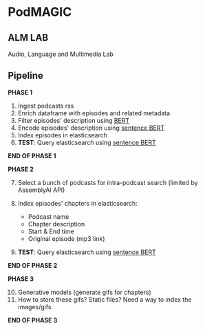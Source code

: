 # PodMAGIC

## ALM LAB
Audio, Language and Multimedia Lab


## Pipeline

**PHASE 1**
1. Ingest podcasts rss
2. Enrich dataframe with episodes and related metadata
3. Filter episodes' description using [BERT](https://huggingface.co/morenolq/spotify-podcast-advertising-classification) 
4. Encode episodes' description using [sentence BERT](https://sbert.net/docs/pretrained_models.html)
5. Index episodes in elasticsearch
6. **TEST**: Query elasticsearch using [sentence BERT](https://sbert.net/docs/pretrained_models.html)

**END OF PHASE 1**

**PHASE 2**

7. Select a bunch of podcasts for intra-podcast search (limited by AssemblyAI API)
8. Index episodes' chapters in elasticsearch:

    - Podcast name
    - Chapter description
    - Start & End time
    - Original episode (mp3 link)

9. **TEST**: Query elasticsearch using [sentence BERT](https://sbert.net/docs/pretrained_models.html)

**END OF PHASE 2**

**PHASE 3**

10. Generative models (generate gifs for chapters)
11. How to store these gifs? Static files? Need a way to index the images/gifs.

**END OF PHASE 3**
